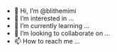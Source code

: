 - 👋 Hi, I’m @blithemimi
- 👀 I’m interested in ...
- 🌱 I’m currently learning ...
- 💞️ I’m looking to collaborate on ...
- 📫 How to reach me ...

<!---
blithemimi/blithemimi is a ✨ special ✨ repository because its `README.md` (this file) appears on your GitHub profile.
You can click the Preview link to take a look at your changes.
--->
